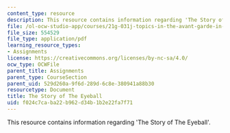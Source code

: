 ```yaml
---
content_type: resource
description: This resource contains information regarding 'The Story of The Eyeball'.
file: /ol-ocw-studio-app/courses/21g-031j-topics-in-the-avant-garde-in-literature-and-cinema-spring-2003/f024c7caba22b962d34b1b2e22fa7f71_MIT21G_031JS03_thestoryey.pdf
file_size: 554529
file_type: application/pdf
learning_resource_types:
- Assignments
license: https://creativecommons.org/licenses/by-nc-sa/4.0/
ocw_type: OCWFile
parent_title: Assignments
parent_type: CourseSection
parent_uid: 529d260a-9f6d-289d-6c8e-380941a88b30
resourcetype: Document
title: The Story of The Eyeball
uid: f024c7ca-ba22-b962-d34b-1b2e22fa7f71
---
```

This resource contains information regarding 'The Story of The Eyeball'.